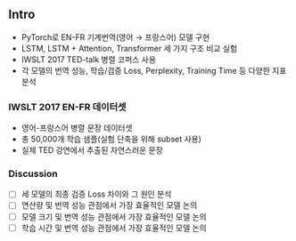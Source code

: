 ## Intro

- PyTorch로 EN-FR 기계번역(영어 → 프랑스어) 모델 구현
- LSTM, LSTM + Attention, Transformer 세 가지 구조 비교 실험
- IWSLT 2017 TED-talk 병렬 코퍼스 사용
- 각 모델의 번역 성능, 학습/검증 Loss, Perplexity, Training Time 등 다양한 지표 분석

### IWSLT 2017 EN-FR 데이터셋

- 영어-프랑스어 병렬 문장 데이터셋
- 총 50,000개 학습 샘플(실험 단축을 위해 subset 사용)
- 실제 TED 강연에서 추출된 자연스러운 문장

### Discussion

- [ ] 세 모델의 최종 검증 Loss 차이와 그 원인 분석
- [ ] 연산량 및 번역 성능 관점에서 가장 효율적인 모델 논의
- [ ] 모델 크기 및 번역 성능 관점에서 가장 효율적인 모델 논의
- [ ] 학습 시간 및 번역 성능 관점에서 가장 효율적인 모델 논의